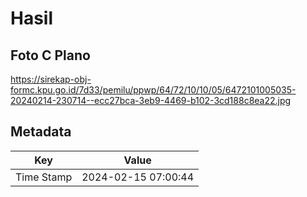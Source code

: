 # Hasil

## Foto C Plano

https://sirekap-obj-formc.kpu.go.id/7d33/pemilu/ppwp/64/72/10/10/05/6472101005035-20240214-230714--ecc27bca-3eb9-4469-b102-3cd188c8ea22.jpg


## Metadata

| Key        | Value               |
| ---------- | ------------------- |
| Time Stamp | 2024-02-15 07:00:44 |



